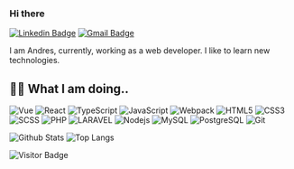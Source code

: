 ### Hi there

<!--
**andrespaucar/andrespaucar** is a ✨ _special_ ✨ repository because its `README.md` (this file) appears on your GitHub profile.

Here are some ideas to get you started:

- 🔭 I’m currently working on ...
- 🌱 I’m currently learning ...
- 👯 I’m looking to collaborate on ...
- 🤔 I’m looking for help with ...
- 💬 Ask me about ...
- 📫 How to reach me: ...
- 😄 Pronouns: ...
- ⚡ Fun fact: ...
-->
[![Linkedin Badge](https://img.shields.io/badge/-andrespaucar-blue?style=flat&logo=Linkedin&logoColor=white&link=https://www.linkedin.com/in/andres-paucar/)](https://www.linkedin.com/in/andres-paucar/)
[![Gmail Badge](https://img.shields.io/badge/-sjandres184@gmail.com-BB001B?style=flat&logo=Gmail&logoColor=white&link=mailto:sjandres184@gmail.com)](mailto:sjandres184@gmail.com)

I am Andres, currently, working as a web developer. I like to learn new technologies.

## 👨‍💻 What I am doing..
![Vue](https://img.shields.io/badge/vue-3.x-brightgreen.svg)
![React](https://img.shields.io/badge/-React-323330?style=flat&logo=react&logoColor=white)
![TypeScript](https://img.shields.io/badge/-TypeScript-007ACC?style=flat&logo=typescript&logoColor=white)
![JavaScript](https://img.shields.io/badge/-JavaScript-EFD81D?style=flat&logo=javascript&logoColor=white)
![Webpack](https://img.shields.io/badge/-Webpack-1B74BA?style=flat&logo=webpack&logoColor=white)
![HTML5](https://img.shields.io/badge/-HTML5-f06529?style=flat&logo=html5&logoColor=white)
![CSS3](https://img.shields.io/badge/-CSS3-264de4?style=flat&logo=css3&logoColor=white)
![SCSS](https://img.shields.io/badge/-SCSS-CC6699?style=flat&logo=sass&logoColor=white)
![PHP](https://img.shields.io/badge/-PHP-5D7EB5?style=flat&logo=php&logoColor=white)
![LARAVEL](https://img.shields.io/badge/-Laravel-E8392C?style=flat&logo=laravel&logoColor=white)
![Nodejs](https://img.shields.io/badge/-Nodejs-68a063?style=flat&logo=Node.js&logoColor=white)
![MySQL](https://img.shields.io/badge/-MySQL-00758F?style=flat&logo=mysql&logoColor=white)
![PostgreSQL](https://img.shields.io/badge/-PostgreSQL-336791?style=flat&logo=postgresql&logoColor=white)
![Git](https://img.shields.io/badge/-Git-f34f29?style=flat&logo=git&logoColor=white)

![Github Stats](https://github-readme-stats.vercel.app/api?username=andrespaucar&count_private=true&show_icons=true&include_all_commits=true&custom_title=AndresPaucar%27s%20github%20stats&hide_border=true&line_height=28)
![Top Langs](https://github-readme-stats.vercel.app/api/top-langs/?username=andrespaucar&count_private=true&show_icons=true&include_all_commits=true&layout=compact&hide_border=true&langs_count=10)

![Visitor Badge](https://visitor-badge.laobi.icu/badge?page_id=andrespaucar)
